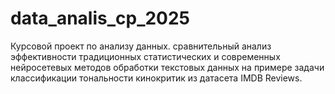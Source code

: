 # data_analis_cp_2025
Курсовой проект по анализу данных.  сравнительный анализ эффективности традиционных статистических и современных нейросетевых методов обработки текстовых данных на примере задачи классификации тональности кинокритик из датасета IMDB Reviews.
